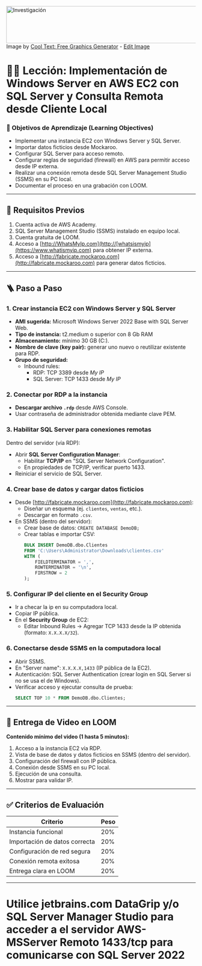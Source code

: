<a href="https://cooltext.com"><img src="https://images.cooltext.com/5727913.png" width="511" height="99" alt="Investigación" /></a>
<br />Image by <a href="https://cooltext.com">Cool Text: Free Graphics Generator</a> - <a href="https://cooltext.com/Edit-Logo?LogoID=4801693220">Edit Image</a>


# 🧑‍🏫 Lección: Implementación de Windows Server en AWS EC2 con SQL Server y Consulta Remota desde Cliente Local

### 🎯 Objetivos de Aprendizaje (Learning Objectives)
- Implementar una instancia EC2 con Windows Server y SQL Server.
- Importar datos ficticios desde Mockaroo.
- Configurar SQL Server para acceso remoto.
- Configurar reglas de seguridad (firewall) en AWS para permitir acceso desde IP externa.
- Realizar una conexión remota desde SQL Server Management Studio (SSMS) en su PC local.
- Documentar el proceso en una grabación con LOOM.

---

## 🧰 Requisitos Previos

1. Cuenta activa de AWS Academy.
2. SQL Server Management Studio (SSMS) instalado en equipo local.
3. Cuenta gratuita de LOOM.
4. Acceso a [http://WhatsMyIp.com](http://[whatsismyip](https://www.whatismyip.com) para obtener IP externa.
5. Acceso a [http://fabricate.mockaroo.com](http://fabricate.mockaroo.com) para generar datos ficticios.

---

## 🪜 Paso a Paso

### 1. Crear instancia EC2 con Windows Server y SQL Server

- **AMI sugerida:** Microsoft Windows Server 2022 Base with SQL Server Web.
- **Tipo de instancia:** t2.medium o superior con 8 Gb RAM
- **Almacenamiento:** mínimo 30 GB (C:).
- **Nombre de clave (key pair):** generar uno nuevo o reutilizar existente para RDP.
- **Grupo de seguridad:**
  - Inbound rules:
    - RDP: TCP 3389 desde *My IP*
    - SQL Server: TCP 1433 desde *My IP*

### 2. Conectar por RDP a la instancia

- **Descargar archivo `.rdp`** desde AWS Console.
- Usar contraseña de administrador obtenida mediante clave PEM.

### 3. Habilitar SQL Server para conexiones remotas

Dentro del servidor (vía RDP):

- Abrir **SQL Server Configuration Manager**:
  - Habilitar **TCP/IP** en "SQL Server Network Configuration".
  - En propiedades de TCP/IP, verificar puerto 1433.
- Reiniciar el servicio de SQL Server.

### 4. Crear base de datos y cargar datos ficticios

- Desde [http://fabricate.mockaroo.com](http://fabricate.mockaroo.com):
  - Diseñar un esquema (ej. `clientes`, `ventas`, etc.).
  - Descargar en formato `.csv`.
- En SSMS (dentro del servidor):
  - Crear base de datos: `CREATE DATABASE DemoDB;`
  - Crear tablas e importar CSV:
    ```sql
    BULK INSERT DemoDB.dbo.Clientes
    FROM 'C:\Users\Administrator\Downloads\clientes.csv'
    WITH (
        FIELDTERMINATOR = ',',
        ROWTERMINATOR = '\n',
        FIRSTROW = 2
    );
    ```

### 5. Configurar IP del cliente en el Security Group

- Ir a checar la ip en su computadora local.
- Copiar IP pública.
- En el **Security Group** de EC2:
  - Editar Inbound Rules → Agregar TCP 1433 desde la IP obtenida (formato: `X.X.X.X/32`).

### 6. Conectarse desde SSMS en la computadora local

- Abrir SSMS.
- En "Server name": `X.X.X.X,1433` (IP pública de la EC2).
- Autenticación: SQL Server Authentication (crear login en SQL Server si no se usa el de Windows).
- Verificar acceso y ejecutar consulta de prueba:
  ```sql
  SELECT TOP 10 * FROM DemoDB.dbo.Clientes;
  ```

---

## 🎥 Entrega de Video en LOOM

**Contenido mínimo del video (1 hasta 5 minutos):**
1. Acceso a la instancia EC2 vía RDP.
2. Vista de base de datos y datos ficticios en SSMS (dentro del servidor).
3. Configuración del firewall con IP pública.
4. Conexión desde SSMS en su PC local.
5. Ejecución de una consulta.
6. Mostrar para validar IP.

---

## ✅ Criterios de Evaluación

| Criterio                        | Peso |
|-------------------------------|------|
| Instancia funcional            | 20%  |
| Importación de datos correcta | 20%  |
| Configuración de red segura   | 20%  |
| Conexión remota exitosa       | 20%  |
| Entrega clara en LOOM         | 20%  |

---

# Utilice jetbrains.com DataGrip y/o  SQL Server Manager Studio para acceder a el servidor AWS-MSServer Remoto 1433/tcp para comunicarse con SQL Server 2022 
